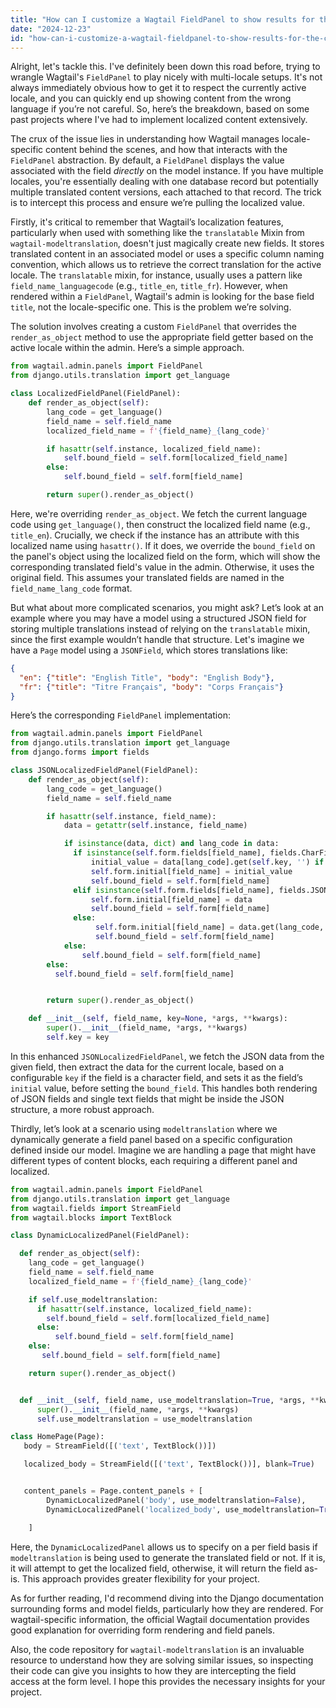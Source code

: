 ```yaml
---
title: "How can I customize a Wagtail FieldPanel to show results for the current Locale?"
date: "2024-12-23"
id: "how-can-i-customize-a-wagtail-fieldpanel-to-show-results-for-the-current-locale"
---
```


Alright, let's tackle this. I've definitely been down this road before, trying to wrangle Wagtail's `FieldPanel` to play nicely with multi-locale setups. It's not always immediately obvious how to get it to respect the currently active locale, and you can quickly end up showing content from the wrong language if you’re not careful. So, here’s the breakdown, based on some past projects where I've had to implement localized content extensively.

The crux of the issue lies in understanding how Wagtail manages locale-specific content behind the scenes, and how that interacts with the `FieldPanel` abstraction. By default, a `FieldPanel` displays the value associated with the field *directly* on the model instance. If you have multiple locales, you're essentially dealing with one database record but potentially multiple translated content versions, each attached to that record. The trick is to intercept this process and ensure we’re pulling the localized value.

Firstly, it's critical to remember that Wagtail’s localization features, particularly when used with something like the `translatable` Mixin from `wagtail-modeltranslation`, doesn't just magically create new fields. It stores translated content in an associated model or uses a specific column naming convention, which allows us to retrieve the correct translation for the active locale. The `translatable` mixin, for instance, usually uses a pattern like `field_name_languagecode` (e.g., `title_en`, `title_fr`). However, when rendered within a `FieldPanel`, Wagtail's admin is looking for the base field `title`, not the locale-specific one. This is the problem we’re solving.

The solution involves creating a custom `FieldPanel` that overrides the `render_as_object` method to use the appropriate field getter based on the active locale within the admin. Here’s a simple approach.

```python
from wagtail.admin.panels import FieldPanel
from django.utils.translation import get_language

class LocalizedFieldPanel(FieldPanel):
    def render_as_object(self):
        lang_code = get_language()
        field_name = self.field_name
        localized_field_name = f'{field_name}_{lang_code}'

        if hasattr(self.instance, localized_field_name):
            self.bound_field = self.form[localized_field_name]
        else:
            self.bound_field = self.form[field_name]

        return super().render_as_object()
```

Here, we're overriding `render_as_object`. We fetch the current language code using `get_language()`, then construct the localized field name (e.g., `title_en`). Crucially, we check if the instance has an attribute with this localized name using `hasattr()`. If it does, we override the `bound_field` on the panel's object using the localized field on the form, which will show the corresponding translated field's value in the admin. Otherwise, it uses the original field. This assumes your translated fields are named in the `field_name_lang_code` format.

But what about more complicated scenarios, you might ask? Let’s look at an example where you may have a model using a structured JSON field for storing multiple translations instead of relying on the `translatable` mixin, since the first example wouldn’t handle that structure. Let's imagine we have a `Page` model using a `JSONField`, which stores translations like:

```json
{
  "en": {"title": "English Title", "body": "English Body"},
  "fr": {"title": "Titre Français", "body": "Corps Français"}
}
```

Here’s the corresponding `FieldPanel` implementation:

```python
from wagtail.admin.panels import FieldPanel
from django.utils.translation import get_language
from django.forms import fields

class JSONLocalizedFieldPanel(FieldPanel):
    def render_as_object(self):
        lang_code = get_language()
        field_name = self.field_name

        if hasattr(self.instance, field_name):
            data = getattr(self.instance, field_name)

            if isinstance(data, dict) and lang_code in data:
              if isinstance(self.form.fields[field_name], fields.CharField):
                  initial_value = data[lang_code].get(self.key, '') if isinstance(data[lang_code], dict) else ''
                  self.form.initial[field_name] = initial_value
                  self.bound_field = self.form[field_name]
              elif isinstance(self.form.fields[field_name], fields.JSONField):
                  self.form.initial[field_name] = data
                  self.bound_field = self.form[field_name]
              else:
                   self.form.initial[field_name] = data.get(lang_code, None)
                   self.bound_field = self.form[field_name]
            else:
                self.bound_field = self.form[field_name]
        else:
          self.bound_field = self.form[field_name]


        return super().render_as_object()

    def __init__(self, field_name, key=None, *args, **kwargs):
        super().__init__(field_name, *args, **kwargs)
        self.key = key
```

In this enhanced `JSONLocalizedFieldPanel`, we fetch the JSON data from the given field, then extract the data for the current locale, based on a configurable `key` if the field is a character field, and sets it as the field’s `initial` value, before setting the `bound_field`. This handles both rendering of JSON fields and single text fields that might be inside the JSON structure, a more robust approach.

Thirdly, let’s look at a scenario using `modeltranslation` where we dynamically generate a field panel based on a specific configuration defined inside our model. Imagine we are handling a page that might have different types of content blocks, each requiring a different panel and localized.

```python
from wagtail.admin.panels import FieldPanel
from django.utils.translation import get_language
from wagtail.fields import StreamField
from wagtail.blocks import TextBlock

class DynamicLocalizedPanel(FieldPanel):

  def render_as_object(self):
    lang_code = get_language()
    field_name = self.field_name
    localized_field_name = f'{field_name}_{lang_code}'

    if self.use_modeltranslation:
      if hasattr(self.instance, localized_field_name):
        self.bound_field = self.form[localized_field_name]
      else:
          self.bound_field = self.form[field_name]
    else:
       self.bound_field = self.form[field_name]

    return super().render_as_object()


  def __init__(self, field_name, use_modeltranslation=True, *args, **kwargs):
      super().__init__(field_name, *args, **kwargs)
      self.use_modeltranslation = use_modeltranslation

class HomePage(Page):
   body = StreamField([('text', TextBlock())])

   localized_body = StreamField([('text', TextBlock())], blank=True)


   content_panels = Page.content_panels + [
        DynamicLocalizedPanel('body', use_modeltranslation=False),
        DynamicLocalizedPanel('localized_body', use_modeltranslation=True)

    ]


```

Here, the `DynamicLocalizedPanel` allows us to specify on a per field basis if `modeltranslation` is being used to generate the translated field or not. If it is, it will attempt to get the localized field, otherwise, it will return the field as-is. This approach provides greater flexibility for your project.

As for further reading, I'd recommend diving into the Django documentation surrounding forms and model fields, particularly how they are rendered. For wagtail-specific information, the official Wagtail documentation provides good explanation for overriding form rendering and field panels.

Also, the code repository for `wagtail-modeltranslation` is an invaluable resource to understand how they are solving similar issues, so inspecting their code can give you insights to how they are intercepting the field access at the form level. I hope this provides the necessary insights for your project.
